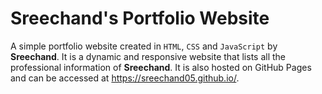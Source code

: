 # **Sreechand's Portfolio Website**

A simple portfolio website created in `HTML`, `CSS` and `JavaScript` by **Sreechand**. It is a dynamic and responsive website that lists all the professional information of **Sreechand**.
It is also hosted on GitHub Pages and can be accessed at https://sreechand05.github.io/.
